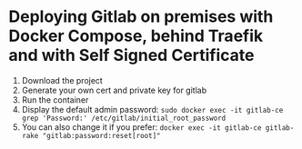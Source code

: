 # Deploying Gitlab on premises with Docker Compose, behind Traefik and with Self Signed Certificate




1. Download the project
2. Generate your own cert and private key for gitlab
3. Run the container
4. Display the default admin password: `sudo docker exec -it gitlab-ce grep 'Password:' /etc/gitlab/initial_root_password`
5. You can also change it if you prefer: `docker exec -it gitlab-ce gitlab-rake "gitlab:password:reset[root]"`
